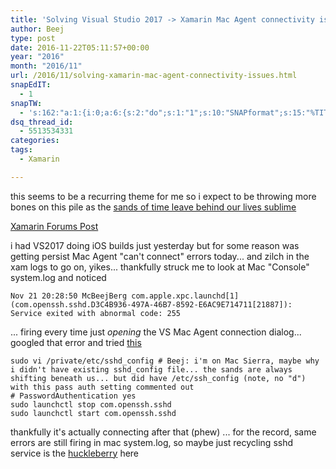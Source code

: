 ```yaml
---
title: 'Solving Visual Studio 2017 -> Xamarin Mac Agent connectivity issues'
author: Beej
type: post
date: 2016-11-22T05:11:57+00:00
year: "2016"
month: "2016/11"
url: /2016/11/solving-xamarin-mac-agent-connectivity-issues.html
snapEdIT:
  - 1
snapTW:
  - 's:162:"a:1:{i:0;a:6:{s:2:"do";s:1:"1";s:10:"SNAPformat";s:15:"%TITLE% - %URL%";s:8:"attchImg";s:1:"1";s:9:"isAutoImg";s:1:"A";s:8:"imgToUse";s:0:"";s:4:"doTW";s:1:"1";}}";'
dsq_thread_id:
  - 5513534331
categories:
tags:
  - Xamarin

---
```

this seems to be a recurring theme for me so i expect to be throwing more bones on this pile as the [sands of time leave behind our lives sublime][1]

[Xamarin Forums Post][1]

i had VS2017 doing iOS builds just yesterday but for some reason was getting persist Mac Agent "can't connect" errors today... and zilch in the xam logs to go on, yikes... thankfully struck me to look at Mac "Console" system.log and noticed

    Nov 21 20:28:50 McBeejBerg com.apple.xpc.launchd[1] (com.openssh.sshd.D3C4B936-497A-46B7-8592-E6AC9E714711[21887]): Service exited with abnormal code: 255
    

... firing every time just _opening_ the VS Mac Agent connection dialog... googled that error and tried [this][2]

    sudo vi /private/etc/sshd_config # Beej: i'm on Mac Sierra, maybe why i didn't have existing sshd_config file... the sands are always shifting beneath us... but did have /etc/ssh_config (note, no "d") with this pass auth setting commented out
    # PasswordAuthentication yes
    sudo launchctl stop com.openssh.sshd
    sudo launchctl start com.openssh.sshd
    

thankfully it's actually connecting after that (phew) ... for the record, same errors are still firing in mac system.log, so maybe just recycling sshd service is the [huckleberry][3] here

 [1]: https://forums.xamarin.com/discussion/comment/235162/#Comment_235162
 [2]: https://stackoverflow.com/questions/29751813/failure-opening-ssh-to-mac-os-x-10-10-using-net/31777166#31777166
 [3]: https://www.urbandictionary.com/define.php?term=I%27m%20your%20huckleberry
